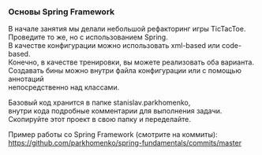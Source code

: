 ### Основы Spring Framework

В начале занятия мы делали небольшой рефакторинг игры TicTacToe.  
Проведите то же, но с использованием Spring.  
В качестве конфигурации можно использовать xml-based или code-based.  
Конечно, в качестве тренировки, вы можете реализовать оба варианта.  
Создавать бины можно внутри файла конфигурации или с помощью аннотаций  
непосредственно над классами.  

Базовый код хранится в папке stanislav.parkhomenko,  
внутри кода подробные комментарии для выполнения задачи.  
Скопируйте этот проект в свою папку и переделайте.  

Пример работы со Spring Framework (смотрите на коммиты):  
https://github.com/parkhomenko/spring-fundamentals/commits/master
